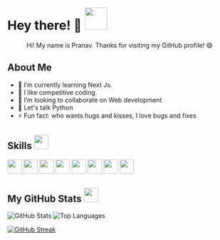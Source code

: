 # Hey there! 👋 <img src="https://raw.githubusercontent.com/MartinHeinz/MartinHeinz/master/wave.gif" width=50px>

<p align="center">
  Hi! My name is Pranav. Thanks for visiting my GitHub profile! 😄
</p>


## About Me
- 🔭 I’m currently learning Next Js.
- 🌱 I like competitive coding.
- 👯 I’m looking to collaborate on Web development
- 💬 Let's talk Python
- ⚡ Fun fact: who wants hugs and kisses, I love bugs and fixes 
<!-- - 🤔 I’m looking for help with project ideas -->
<!-- - 📫 How to reach me: ... -->

<h2> Skills <img src="https://media2.giphy.com/media/QssGEmpkyEOhBCb7e1/giphy.gif?cid=ecf05e47a0n3gi1bfqntqmob8g9aid1oyj2wr3ds3mg700bl&rid=giphy.gif" width=32px></h2>
<a href=https://github.com/pranavrbm?tab=repositories&q=&type=&language=python&sort=><img width='32px' src='https://raw.githubusercontent.com/rahulbanerjee26/githubAboutMeGenerator/main/icons/python.svg'></a>
<a href=https://github.com/pranavrbm?tab=repositories&q=&type=&language=java&sort=><img width='32px' src='https://raw.githubusercontent.com/rahulbanerjee26/githubAboutMeGenerator/main/icons/java.svg'></a>
<a href=https://github.com/pranavrbm?tab=repositories&q=&type=&language=c&sort=><img width='32px' src='https://raw.githubusercontent.com/rahulbanerjee26/githubAboutMeGenerator/main/icons/c.svg'></a>
<a href=https://github.com/pranavrbm?tab=repositories&q=&type=&language=django&sort=><img width='32px' src='https://raw.githubusercontent.com/rahulbanerjee26/githubAboutMeGenerator/main/icons/django.svg'></a>
<a href=https://github.com/pranavrbm?tab=repositories&q=&type=&language=javascript&sort=><img width='32px' src='https://raw.githubusercontent.com/rahulbanerjee26/githubAboutMeGenerator/main/icons/javascript.svg'></a>
<a href=https://github.com/pranavrbm?tab=repositories&q=&type=&language=html&sort=><img width='32px' src='https://raw.githubusercontent.com/rahulbanerjee26/githubAboutMeGenerator/main/icons/html.svg'></a>
<a href=https://github.com/pranavrbm?tab=repositories&q=&type=&language=css&sort=><img width='32px' src='https://raw.githubusercontent.com/rahulbanerjee26/githubAboutMeGenerator/main/icons/css.svg'></a>
<a href=https://github.com/pranavrbm?tab=repositories&q=&type=&language=cpp&sort=><img width='32px' src='https://raw.githubusercontent.com/rahulbanerjee26/githubAboutMeGenerator/main/icons/cpp.svg'></a>




<!--## Let's Connect! <img src="https://media.giphy.com/media/p4NLw3I4U0idi/giphy.gif" width="40">
[![LinkedIn](https://img.shields.io/badge/LinkedIn-blue?style=for-the-badge&logo=linkedin)](https://www.linkedin.com/in/pranav-bhat-018319338/)
[![GitHub](https://img.shields.io/badge/GitHub-black?style=for-the-badge&logo=github)](https://github.com/pranavrbm)
-->

## My GitHub Stats <img src='https://media1.giphy.com/media/du3J3cXyzhj75IOgvA/giphy.gif?cid=ecf05e47x2g034i9pzwtzzsd3xgg2w9nr94t4tflbbgo3008&rid=giphy.gif' width='32px'>

<p>
  <img align="left" src="https://github-readme-stats.vercel.app/api?username=pranavrbm&count_private=true&show_icons=true&theme=dark" alt="GitHub Stats" />



  
  <img align="center" src="https://github-readme-stats.vercel.app/api/top-langs/?username=pranavrbm&layout=compact&theme=dark" alt="Top Languages" />

 
</p>


[![GitHub Streak](https://streak-stats.demolab.com/?user=pranavrbm&theme=dark)](https://git.io/streak-stats)
